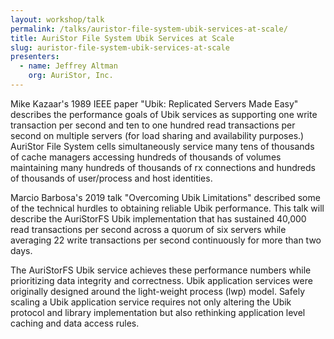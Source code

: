 ```yaml
---
layout: workshop/talk
permalink: /talks/auristor-file-system-ubik-services-at-scale/
title: AuriStor File System Ubik Services at Scale
slug: auristor-file-system-ubik-services-at-scale
presenters:
  - name: Jeffrey Altman
    org: AuriStor, Inc.
---
```


Mike Kazaar's 1989 IEEE paper "Ubik: Replicated Servers Made Easy" describes the
performance goals of Ubik services as supporting one write transaction per
second and ten to one hundred read transactions per second on multiple servers
(for load sharing and availability purposes.)  AuriStor File System cells
simultaneously service many tens of thousands of cache managers accessing
hundreds of thousands of volumes maintaining many hundreds of thousands of rx
connections and hundreds of thousands of user/process and host identities.

Marcio Barbosa's 2019 talk "Overcoming Ubik Limitations" described some of the
technical hurdles to obtaining reliable Ubik performance.  This talk will
describe the AuriStorFS Ubik implementation that has sustained 40,000 read
transactions per second across a quorum of six servers while averaging 22 write
transactions per second continuously for more than two days.

The AuriStorFS Ubik service achieves these performance numbers while
prioritizing data integrity and correctness.  Ubik application services were
originally designed around the light-weight process (lwp) model. Safely scaling
a Ubik application service requires not only altering the Ubik protocol and
library implementation but also rethinking application level caching and data
access rules.
